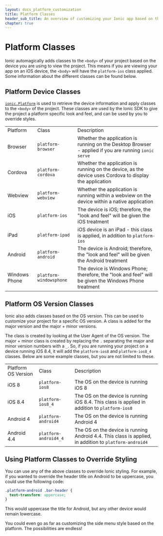 ```yaml
---
layout: docs_platform_customization
title: Platform Classes
header_sub_title: An overview of customizing your Ionic app based on the platform
chapter: true
---
```


# Platform Classes

Ionic automagically adds classes to the `<body>` of your project based on the device you are using to view the project. This means if you are viewing your app on an iOS device, the `<body>` will have the `platform-ios` class applied. Some information about the different classes can be found below.

## Platform Device Classes

<code><a href="/docs/v1/api/utility/ionic.Platform/">ionic.Platform</a></code> is used to retrieve the device information and apply classes to the `<body>` of the project. These classes are used by the Ionic SDK to give the project a platform specific look and feel, and can be used by you to override styles.

<table class="table">
  <tr>
    <td>Platform</td>
    <td>Class</td>
    <td>Description</td>
  </tr>
  <tr>
    <td>Browser</td>
    <td><code>platform-browser</code></td>
    <td>Whether the application is running on the Desktop Browser - applied if you are running <code>ionic serve</code></td>
  </tr>
  <tr>
    <td>Cordova</td>
    <td><code>platform-cordova</code></td>
    <td>Whether the application is running on the device, as the device uses Cordova to display the application</td>
  </tr>  
  <tr>
    <td>Webview</td>
    <td><code>platform-webview</code></td>
    <td>Whether the application is running within a webview on the device within a native application</td>
  </tr>  
  <tr>
    <td>iOS</td>
    <td><code>platform-ios</code></td>
    <td>The device is iOS; therefore, the "look and feel" will be given the iOS treatment</td>
  </tr>
  <tr>
    <td>iPad</td>
    <td><code>platform-ipad</code></td>
    <td>iOS device is an iPad - this class is applied, in addition to <code>platform-ios</code></td>
  </tr>
  <tr>
    <td>Android</td>
    <td><code>platform-android</code></td>
    <td>The device is Android; therefore, the "look and feel" will be given the Android treatment</td>
  </tr>  
  <tr>
    <td>Windows Phone</td>
    <td><code>platform-windowsphone</code></td>
    <td>The device is Windows Phone; therefore, the "look and feel" will be given the Windows Phone treatment</td>
  </tr>
</table>

## Platform OS Version Classes

Ionic also adds classes based on the OS version. This can be used to customize your project for a specific OS version. A class is added for the major version and the major + minor versions.

The class is created by looking at the User Agent of the OS version. The major + minor class is created by replacing the `.` separating the major and minor version numbers with a `_`. So, if you are running your project on a device running iOS 8.4, it will add the `platform-ios8` and `platform-ios8_4` classes. Below are some example classes, but you are not limited to these.

<table class="table">
  <tr>
    <td>Platform OS Version</td>
    <td>Class</td>
    <td>Description</td>
  </tr>
  <tr>
    <td>iOS 8</td>
    <td><code>platform-ios8</code></td>
    <td>The OS on the device is running iOS 8</td>
  </tr>
  <tr>
    <td>iOS 8.4</td>
    <td><code>platform-ios8_4</code></td>
    <td>The OS on the device is running iOS 8.4. This class is applied in addition to <code>platform-ios8</code></td>
  </tr>  
  <tr>
    <td>Android 4</td>
    <td><code>platform-android4</code></td>
    <td>The OS on the device is running Android 4</td>
  </tr>
  <tr>
    <td>Android 4.4</td>
    <td><code>platform-android4_4</code></td>
    <td>The OS on the device is running Android 4.4. This class is applied, in addition to <code>platform-android4</code></td>
  </tr>  
</table>

## Using Platform Classes to Override Styling

You can use any of the above classes to override Ionic styling. For example, if you wanted to override the header title on Android to be uppercase, you could use the following code:

```css
.platform-android .bar-header {
  text-transform: uppercase;  
}
```

This would uppercase the title for Android, but any other device would remain lowercase.

You could even go as far as customizing the side menu style based on the platform. The possibilities are endless!
